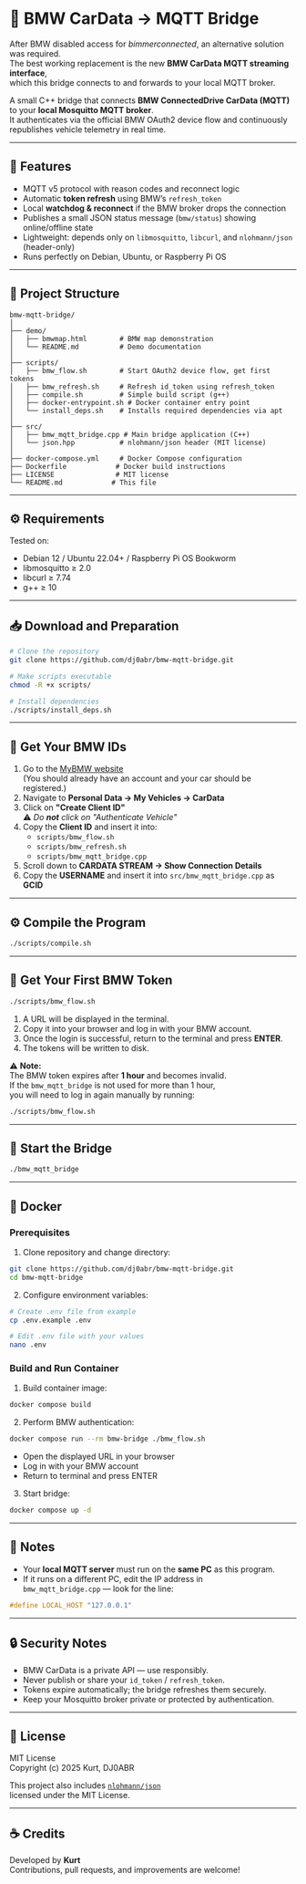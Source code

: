 # 🚗 BMW CarData → MQTT Bridge

After BMW disabled access for *bimmerconnected*, an alternative solution was required.  
The best working replacement is the new **BMW CarData MQTT streaming interface**,  
which this bridge connects to and forwards to your local MQTT broker.

A small C++ bridge that connects **BMW ConnectedDrive CarData (MQTT)** to your **local Mosquitto MQTT broker**.  
It authenticates via the official BMW OAuth2 device flow and continuously republishes vehicle telemetry in real time.

---

## 🧩 Features

- MQTT v5 protocol with reason codes and reconnect logic  
- Automatic **token refresh** using BMW’s `refresh_token`  
- Local **watchdog & reconnect** if the BMW broker drops the connection  
- Publishes a small JSON status message (`bmw/status`) showing online/offline state  
- Lightweight: depends only on `libmosquitto`, `libcurl`, and `nlohmann/json` (header-only)  
- Runs perfectly on Debian, Ubuntu, or Raspberry Pi OS  

---

## 🧱 Project Structure

```
bmw-mqtt-bridge/
│
├── demo/
│   ├── bmwmap.html        # BMW map demonstration
│   └── README.md          # Demo documentation
│
├── scripts/
│   ├── bmw_flow.sh        # Start OAuth2 device flow, get first tokens
│   ├── bmw_refresh.sh     # Refresh id_token using refresh_token
│   ├── compile.sh         # Simple build script (g++)
│   ├── docker-entrypoint.sh # Docker container entry point
│   └── install_deps.sh    # Installs required dependencies via apt
│
├── src/
│   ├── bmw_mqtt_bridge.cpp # Main bridge application (C++)
│   └── json.hpp           # nlohmann/json header (MIT license)
│
├── docker-compose.yml     # Docker Compose configuration
├── Dockerfile            # Docker build instructions
├── LICENSE               # MIT license
└── README.md            # This file
```

---

## ⚙️ Requirements

Tested on:
- Debian 12 / Ubuntu 22.04+ / Raspberry Pi OS Bookworm
- libmosquitto ≥ 2.0
- libcurl ≥ 7.74
- g++ ≥ 10

---

## 📥 Download and Preparation

```bash
# Clone the repository
git clone https://github.com/dj0abr/bmw-mqtt-bridge.git

# Make scripts executable
chmod -R +x scripts/

# Install dependencies
./scripts/install_deps.sh
```

---

## 🚗 Get Your BMW IDs

1. Go to the [MyBMW website](https://www.bmw-connecteddrive.com/)  
   (You should already have an account and your car should be registered.)
2. Navigate to **Personal Data → My Vehicles → CarData**  
3. Click on **"Create Client ID"**  
   ⚠️ *Do **not** click on "Authenticate Vehicle"*
4. Copy the **Client ID** and insert it into:
   - `scripts/bmw_flow.sh`
   - `scripts/bmw_refresh.sh`
   - `scripts/bmw_mqtt_bridge.cpp`
5. Scroll down to **CARDATA STREAM → Show Connection Details**
6. Copy the **USERNAME** and insert it into `src/bmw_mqtt_bridge.cpp` as **GCID**

---

## ⚙️ Compile the Program

```bash
./scripts/compile.sh
```

---

## 🔑 Get Your First BMW Token

```bash
./scripts/bmw_flow.sh
```

1. A URL will be displayed in the terminal.  
2. Copy it into your browser and log in with your BMW account.  
3. Once the login is successful, return to the terminal and press **ENTER**.  
4. The tokens will be written to disk.

⚠️ **Note:**  
The BMW token expires after **1 hour** and becomes invalid.  
If the `bmw_mqtt_bridge` is not used for more than 1 hour,  
you will need to log in again manually by running:

```bash
./scripts/bmw_flow.sh
```

---

## 🚀 Start the Bridge

```bash
./bmw_mqtt_bridge
```

---

## 🐳 Docker

### Prerequisites

1. Clone repository and change directory:
```bash
git clone https://github.com/dj0abr/bmw-mqtt-bridge.git
cd bmw-mqtt-bridge
```

2. Configure environment variables:
```bash
# Create .env file from example
cp .env.example .env

# Edit .env file with your values
nano .env
```

### Build and Run Container

1. Build container image:
```bash
docker compose build
```

2. Perform BMW authentication:
```bash
docker compose run --rm bmw-bridge ./bmw_flow.sh
```
   - Open the displayed URL in your browser
   - Log in with your BMW account
   - Return to terminal and press ENTER

3. Start bridge:
```bash
docker compose up -d
```

---

## 📝 Notes

- Your **local MQTT server** must run on the **same PC** as this program.  
- If it runs on a different PC, edit the IP address in  
  `bmw_mqtt_bridge.cpp` — look for the line:

```cpp
#define LOCAL_HOST "127.0.0.1"
```

---

## 🔒 Security Notes

- BMW CarData is a private API — use responsibly.  
- Never publish or share your `id_token` / `refresh_token`.  
- Tokens expire automatically; the bridge refreshes them securely.  
- Keep your Mosquitto broker private or protected by authentication.  

---

## 🧾 License

MIT License  
Copyright (c) 2025 Kurt, DJ0ABR

This project also includes [`nlohmann/json`](https://github.com/nlohmann/json)  
licensed under the MIT License.

---

## ☕ Credits

Developed by **Kurt**  
Contributions, pull requests, and improvements are welcome!
